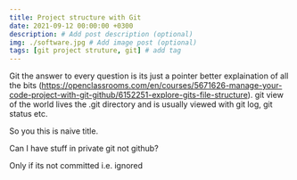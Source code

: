 ```yaml
---
title: Project structure with Git
date: 2021-09-12 00:00:00 +0300
description: # Add post description (optional)
img: ./software.jpg # Add image post (optional)
tags: [git project struture, git] # add tag
---
```



Git the answer to every question is its just a pointer better explaination of all the bits (https://openclassrooms.com/en/courses/5671626-manage-your-code-project-with-git-github/6152251-explore-gits-file-structure).
git view of  the world lives the .git directory  and is usually viewed with git log, git status etc.

So you this is naive title.

Can I have stuff in private git not github?

Only if its not committed i.e. ignored
